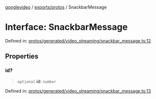 [googlevideo](../../../README.md) / [exports/protos](../README.md) / SnackbarMessage

# Interface: SnackbarMessage

Defined in: [protos/generated/video\_streaming/snackbar\_message.ts:12](https://github.com/LuanRT/googlevideo/blob/d9eb9db82e3516a9a277a77a3d25342e9c5bf127/protos/generated/video_streaming/snackbar_message.ts#L12)

## Properties

### id?

> `optional` **id**: `number`

Defined in: [protos/generated/video\_streaming/snackbar\_message.ts:13](https://github.com/LuanRT/googlevideo/blob/d9eb9db82e3516a9a277a77a3d25342e9c5bf127/protos/generated/video_streaming/snackbar_message.ts#L13)
